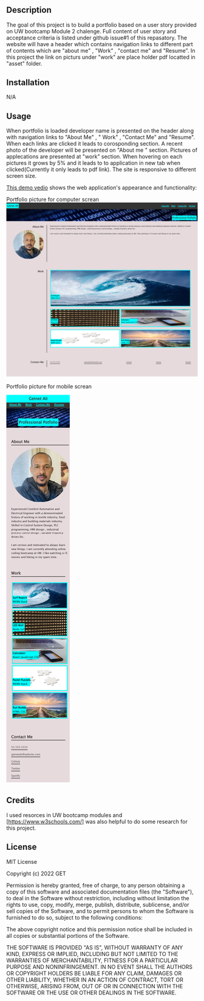 # <My First Professional Portfolio>

## Description

The goal of this project is to build a portfolio based on a user story provided on UW bootcamp Module 2 chalenge. Full content of user story and acceptance criteria is listed under github issue#1 of this repasatory.
The website will have a header which contains navigation links to different part of contents which are "about me" , "Work" , "contact me" and "Resume". In this project the link on picturs under "work" are place holder pdf locatted in "asset" folder. 

## Installation

N/A

## Usage
When portfolio is loaded developer name is presented on the header along with navigation links to "About Me" , " Work" , "Contact Me" and "Resume". When each links are clicked it leads to corosponding section. A recent photo of the developer will be presented on "About me " section. Pictures of applecations are presented at "work" section. When hovering on each pictures it grows by 5% and it leads to to application in new tab when clicked(Currently it only leads to pdf link). The site is responsive to different screen size.

[This demo vedio](asset/Images/Usage_Demo_Vedio.webm) shows the web application's appearance and functionality:


Portfolio picture for computer screan
![Portfolio picture for computer screan](asset/Images/Portfolio_Computer_Display.png)

Portfolio picture for mobile screan

![Portfolio picture for mobile screan](asset/Images/Portfolio_For_Mobile_Display.png)


## Credits
I used resorces in UW bootcamp modules and [https://www.w3schools.com/] was also helpful to do some research for this project.

## License
MIT License

Copyright (c) 2022 GET

Permission is hereby granted, free of charge, to any person obtaining a copy
of this software and associated documentation files (the "Software"), to deal
in the Software without restriction, including without limitation the rights
to use, copy, modify, merge, publish, distribute, sublicense, and/or sell
copies of the Software, and to permit persons to whom the Software is
furnished to do so, subject to the following conditions:

The above copyright notice and this permission notice shall be included in all
copies or substantial portions of the Software.

THE SOFTWARE IS PROVIDED "AS IS", WITHOUT WARRANTY OF ANY KIND, EXPRESS OR
IMPLIED, INCLUDING BUT NOT LIMITED TO THE WARRANTIES OF MERCHANTABILITY,
FITNESS FOR A PARTICULAR PURPOSE AND NONINFRINGEMENT. IN NO EVENT SHALL THE
AUTHORS OR COPYRIGHT HOLDERS BE LIABLE FOR ANY CLAIM, DAMAGES OR OTHER
LIABILITY, WHETHER IN AN ACTION OF CONTRACT, TORT OR OTHERWISE, ARISING FROM,
OUT OF OR IN CONNECTION WITH THE SOFTWARE OR THE USE OR OTHER DEALINGS IN THE
SOFTWARE.
